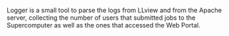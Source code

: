 Logger is a small tool to parse the logs from LLview and from the Apache server, collecting the number of users that submitted jobs to the Supercomputer as well as the ones that accessed the Web Portal.